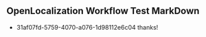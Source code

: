 ## OpenLocalization Workflow Test MarkDown
* 31af07fd-5759-4070-a076-1d98112e6c04 thanks!

<!--HONumber=Jul16_HO3-->



